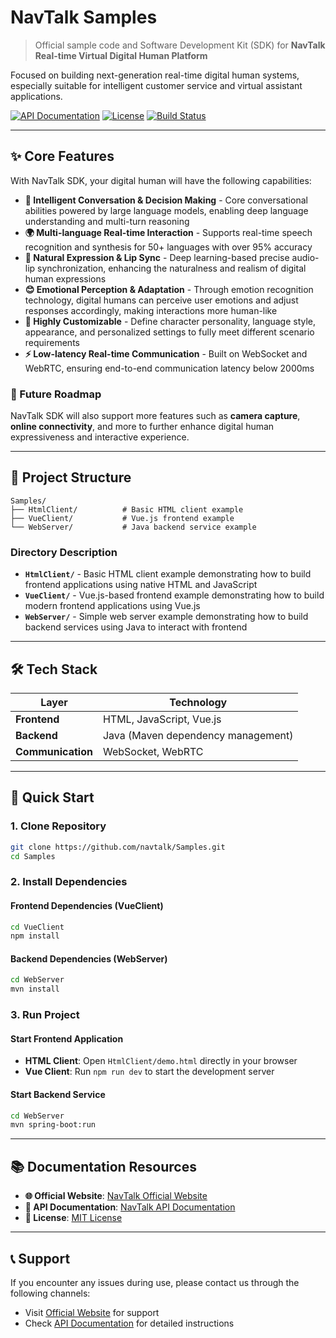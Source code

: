 # NavTalk Samples

> Official sample code and Software Development Kit (SDK) for **NavTalk Real-time Virtual Digital Human Platform**

Focused on building next-generation real-time digital human systems, especially suitable for intelligent customer service and virtual assistant applications.

[![API Documentation](https://img.shields.io/badge/API-Documentation-green)](https://www.navtalk.ai/docs)
[![License](https://img.shields.io/badge/License-MIT-green)](https://opensource.org/licenses/MIT)
[![Build Status](https://img.shields.io/badge/Build-Passing-brightgreen)](https://github.com/navtalk/Samples/actions)

---

## ✨ Core Features

With NavTalk SDK, your digital human will have the following capabilities:

- **🧠 Intelligent Conversation & Decision Making** - Core conversational abilities powered by large language models, enabling deep language understanding and multi-turn reasoning
- **🌍 Multi-language Real-time Interaction** - Supports real-time speech recognition and synthesis for 50+ languages with over 95% accuracy
- **👄 Natural Expression & Lip Sync** - Deep learning-based precise audio-lip synchronization, enhancing the naturalness and realism of digital human expressions
- **😊 Emotional Perception & Adaptation** - Through emotion recognition technology, digital humans can perceive user emotions and adjust responses accordingly, making interactions more human-like
- **🎨 Highly Customizable** - Define character personality, language style, appearance, and personalized settings to fully meet different scenario requirements
- **⚡ Low-latency Real-time Communication** - Built on WebSocket and WebRTC, ensuring end-to-end communication latency below 2000ms

### 🔮 Future Roadmap

NavTalk SDK will also support more features such as **camera capture**, **online connectivity**, and more to further enhance digital human expressiveness and interactive experience.

---

## 📁 Project Structure

```
Samples/
├── HtmlClient/          # Basic HTML client example
├── VueClient/           # Vue.js frontend example
└── WebServer/           # Java backend service example
```

### Directory Description

- **`HtmlClient/`** - Basic HTML client example demonstrating how to build frontend applications using native HTML and JavaScript
- **`VueClient/`** - Vue.js-based frontend example demonstrating how to build modern frontend applications using Vue.js
- **`WebServer/`** - Simple web server example demonstrating how to build backend services using Java to interact with frontend

---

## 🛠️ Tech Stack

| Layer | Technology |
|-------|------------|
| **Frontend** | HTML, JavaScript, Vue.js |
| **Backend** | Java (Maven dependency management) |
| **Communication** | WebSocket, WebRTC |

---

## 🚀 Quick Start

### 1. Clone Repository

```bash
git clone https://github.com/navtalk/Samples.git
cd Samples
```

### 2. Install Dependencies

#### Frontend Dependencies (VueClient)

```bash
cd VueClient
npm install
```

#### Backend Dependencies (WebServer)

```bash
cd WebServer
mvn install
```

### 3. Run Project

#### Start Frontend Application

- **HTML Client**: Open `HtmlClient/demo.html` directly in your browser
- **Vue Client**: Run `npm run dev` to start the development server

#### Start Backend Service

```bash
cd WebServer
mvn spring-boot:run
```

---

## 📚 Documentation Resources

- **🌐 Official Website**: [NavTalk Official Website](https://www.navtalk.ai)
- **📖 API Documentation**: [NavTalk API Documentation](https://www.navtalk.ai/docs)
- **📄 License**: [MIT License](https://opensource.org/licenses/MIT)

---

## 📞 Support

If you encounter any issues during use, please contact us through the following channels:

- Visit [Official Website](https://www.navtalk.ai) for support
- Check [API Documentation](https://www.navtalk.ai/docs) for detailed instructions

